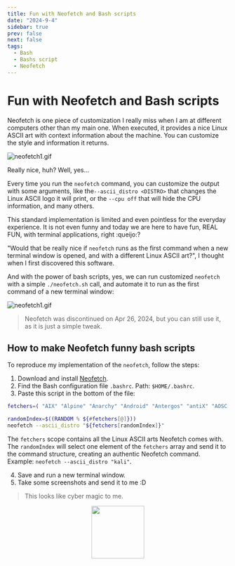 ```yaml
---
title: Fun with Neofetch and Bash scripts
date: "2024-9-4"
sidebar: true
prev: false
next: false
tags:
  - Bash
  - Bashs script
  - Neofetch
---
```


# Fun with Neofetch and Bash scripts

Neofetch is one piece of customization I really miss when I am at different computers other than my main one. When executed, it provides a nice Linux ASCII art with context information about the machine. You can customize the style and information it returns.

![neofetch1.gif](/images/neofetch1.gif)

Really nice, huh? Well, yes... 

Every time you run the `neofetch` command, you can customize the output with some arguments, like the`--ascii_distro <DISTRO>` that changes the Linux ASCII logo it will print, or the `--cpu off` that will hide the CPU information, and many others.

This standard implementation is limited and even pointless for the everyday experience. It is not even funny and today we are here to have fun, REAL FUN, with terminal applications, right :queijo:?

"Would that be really nice if `neofetch` runs as the first command when a new terminal window is opened, and with a different Linux ASCII art?", I thought when I first discovered this software.

And with the power of bash scripts, yes, we can run customized `neofetch` with a simple `./neofetch.sh` call, and automate it to run as the first command of a new terminal window:

![neofetch1.gif](/images/neofetch2.gif)

> Neofetch was discontinued on Apr 26, 2024, but you can still use it, as it is just a simple tweak.

## How to make Neofetch funny bash scripts

To reproduce my implementation of the `neofetch`, follow the steps:

1. Download and install [Neofetch](https://github.com/dylanaraps/neofetch).
2. Find the Bash configuration file `.bashrc`. Path: `$HOME/.bashrc`.
3. Paste this script in the bottom of the file:

```bash
fetchers=( "AIX" "Alpine" "Anarchy" "Android" "Antergos" "antiX" "AOSC OS" "AOSC OS/Retro" "Apricity" "ArcoLinux" "ARCHlabs" "ArchStrike" "XFerience" "ArchMerge" "Arch" "Artix" "Arya" "Bedrock" "Bitrig" "BlackArch" "BLAG" "BlankOn" "BlueLight" "bonsai" "BSD" "BunsenLabs" "Calculate" "Carbs" "CentOS" "Chakra" "ChaletOS" "Chapeau" "Chrom*" "Cleanjaro" "ClearOS" "Clear_Linux" "Clover" "Condres" "Container_Linux" "CRUX" "Cucumber" "Debian" "Deepin" "DesaOS" "Devuan" "DracOS" "DarkOs" "DragonFly" "Drauger" "Elementary" "EndeavourOS" "Endless" "EuroLinux" "Exherbo" "Fedora" "Feren" "FreeBSD" "FreeMiNT" "Frugalware" "Funtoo" "GalliumOS" "Garuda" "Gentoo" "Pentoo" "gNewSense" "GNOME" "GNU" "GoboLinux" "Grombyang" "Guix" "Haiku" "Huayra" "Hyperbola" "janus" "Kali" "KaOS" "KDE_neon" "Kibojoe" "Kogaion" "Korora" "KSLinux" "Kubuntu" "LEDE" "LFS" "Linux_Lite" "LMDE" "Lubuntu" "Lunar" "macos" "Mageia" "MagpieOS" "Mandriva" "Manjaro" "Maui" "Mer" "Minix" "LinuxMint" "MX_Linux" "Namib" "Neptune" "NetBSD" "Netrunner" "Nitrux" "NixOS" "Nurunner" "NuTyX" "OBRevenge" "OpenBSD" "openEuler" "OpenIndiana" "openmamba" "OpenMandriva" "OpenStage" "OpenWrt" "osmc" "Oracle" "OS Elbrus" "PacBSD" "Parabola" "Pardus" "Parrot" "Parsix" "TrueOS" "PCLinuxOS" "Peppermint" "popos" "Porteus" "PostMarketOS" "Proxmox" "Puppy" "PureOS" "Qubes" "Radix" "Raspbian" "Reborn_OS" "Redstar" "Redcore" "Redhat" "Refracted_Devuan" "Regata" "Rosa" "sabotage" "Sabayon" "Sailfish" "SalentOS" "Scientific" "Septor" "SereneLinux" "SharkLinux" "Siduction" "Slackware" "SliTaz" "SmartOS" "Solus" "Source_Mage" "Sparky" "Star" "SteamOS" "SunOS" "openSUSE_Leap" "openSUSE_Tumbleweed" "openSUSE" "SwagArch" "Tails" "Trisquel" "Ubuntu-Budgie" "Ubuntu-GNOME" "Ubuntu-MATE" "Ubuntu-Studio" "Ubuntu" "Venom" "Void" "Obarun" "windows10" "Windows7" "Xubuntu" "Zorin" "and" "IRIX" "Arch_old" "Ubuntu_old" "Redhat_old" "Dragonfly_old" )

randomIndex=$((RANDOM % ${#fetchers[@]}))
neofetch --ascii_distro "${fetchers[randomIndex]}"
```

The `fetchers` scope contains all the Linux ASCII arts Neofetch comes with. The `randomIndex` will select one element of the `fetchers` array and send it to the command structure, creating an authentic Neofetch command. Example: `neofetch --ascii_distro "kali"`.

4. Save and run a new terminal window.
5. Take some screenshots and send it to me :D

> This looks like cyber magic to me.

<div class="wisdom">
<img class="wisdony" src="https://upload.wikimedia.org/wikipedia/commons/9/9f/Pents02.jpg" alt="">
</div>

<style>
  .wisdom {
    display: flex;
    justify-content: center;
  }

  .wisdony {
  height: 120px;
  }
</style>


